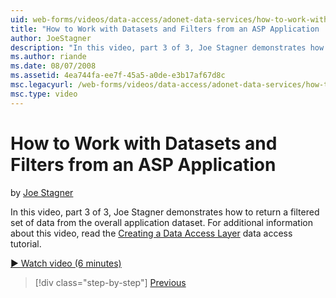 ```yaml
---
uid: web-forms/videos/data-access/adonet-data-services/how-to-work-with-datasets-and-filters-from-an-asp-application
title: "How to Work with Datasets and Filters from an ASP Application | Microsoft Docs"
author: JoeStagner
description: "In this video, part 3 of 3, Joe Stagner demonstrates how to return a filtered set of data from the overall application dataset. For additional information ab..."
ms.author: riande
ms.date: 08/07/2008
ms.assetid: 4ea744fa-ee7f-45a5-a0de-e3b17af67d8c
msc.legacyurl: /web-forms/videos/data-access/adonet-data-services/how-to-work-with-datasets-and-filters-from-an-asp-application
msc.type: video
---
```

# How to Work with Datasets and Filters from an ASP Application

by [Joe Stagner](https://github.com/JoeStagner)

In this video, part 3 of 3, Joe Stagner demonstrates how to return a filtered set of data from the overall application dataset. For additional information about this video, read the [Creating a Data Access Layer](../../../overview/data-access/introduction/creating-a-data-access-layer-vb.md) data access tutorial.

[&#9654; Watch video (6 minutes)](https://channel9.msdn.com/Blogs/ASP-NET-Site-Videos/how-to-work-with-datasets-and-filters-from-an-asp-application)

> [!div class="step-by-step"]
> [Previous](how-to-manually-bind-a-dataset-to-a-datagrid.md)
